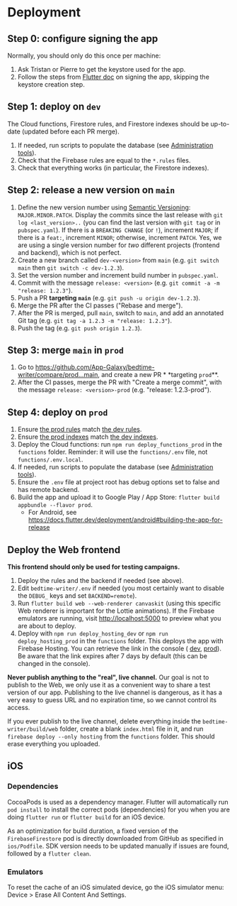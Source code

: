 # Deployment

## Step 0: configure signing the app

Normally, you should only do this once per machine:

1. Ask Tristan or Pierre to get the keystore used for the app.
2. Follow the steps from [Flutter doc](https://docs.flutter.dev/deployment/android#signing-the-app)
   on signing the app, skipping the keystore creation step.

## Step 1: deploy on `dev`

The Cloud functions, Firestore rules, and Firestore indexes should be up-to-date (updated before
each PR merge).

1. If needed, run scripts to populate the database (see [Administration tools](./admin.md)).
2. Check that the Firebase rules are equal to the `*.rules` files.
3. Check that everything works (in particular, the Firestore indexes).

## Step 2: release a new version on `main`

1. Define the new version number using [Semantic Versioning](https://semver.org/):
   `MAJOR.MINOR.PATCH`. Display the commits since the last release with `git log <last_version>..`
   (you can find the last version with `git tag` or in `pubspec.yaml`).
   If there is a `BREAKING CHANGE` (or `!`), increment `MAJOR`; if there is a `feat:`,
   increment `MINOR`; otherwise, increment `PATCH`.
   Yes, we are using a single version number for _two_ different projects (frontend and backend),
   which is not perfect.
2. Create a new branch called `dev-<version>` from `main` (e.g. `git switch main` then
   `git switch -c dev-1.2.3`).
3. Set the version number and increment build number in `pubspec.yaml`.
4. Commit with the message `release: <version>` (e.g. `git commit -a -m "release: 1.2.3"`).
5. Push a PR **targeting `main`** (e.g. `git push -u origin dev-1.2.3`).
6. Merge the PR after the CI passes ("Rebase and merge").
7. After the PR is merged, pull `main`, switch to `main`, and add an annotated Git tag
   (e.g. `git tag -a 1.2.3 -m "release: 1.2.3"`).
8. Push the tag (e.g. `git push origin 1.2.3`).

## Step 3: merge `main` in `prod`

1. Go to <https://github.com/App-Galaxy/bedtime-writer/compare/prod...main>, and create a new PR *
   *targeting `prod`**.
2. After the CI passes, merge the PR with "Create a merge commit", with the message
   `release: <version>-prod` (e.g. "release: 1.2.3-prod").

## Step 4: deploy on `prod`

1. Ensure 
   [the prod rules](https://console.firebase.google.com/project/bedtime-writer/firestore/rules)
   match
   [the dev rules](https://console.firebase.google.com/project/bedtime-writer-dev/firestore/rules).
2. Ensure
   [the prod indexes](https://console.firebase.google.com/project/bedtime-writer/firestore/indexes)
   match
   [the dev indexes](https://console.firebase.google.com/project/bedtime-writer-dev/firestore/indexes).
3. Deploy the Cloud functions: run `npm run deploy_functions_prod` in the `functions` folder.
   Reminder: it will use the `functions/.env` file, not `functions/.env.local`.
4. If needed, run scripts to populate the database (see [Administration tools](./admin.md)).
5. Ensure the `.env` file at project root has debug options set to false and has remote backend.
6. Build the app and upload it to Google Play / App Store: `flutter build appbundle --flavor prod`.
   * For Android, see <https://docs.flutter.dev/deployment/android#building-the-app-for-release>

## Deploy the Web frontend

**This frontend should only be used for testing campaigns.**

1. Deploy the rules and the backend if needed (see above).
2. Edit `bedtime-writer/.env` if needed (you most certainly want to disable the `DEBUG_` keys and
   set `BACKEND=remote`).
3. Run `flutter build web --web-renderer canvaskit` (using this specific Web renderer is important
   for the Lottie animations). If the Firebase emulators are running, visit <http://localhost:5000>
   to preview what you are about to deploy.
4. Deploy with `npm run deploy_hosting_dev` or `npm run deploy_hosting_prod` in the `functions`
   folder. This deploys the app with Firebase Hosting. You can retrieve the link in
   the console (
   [dev](https://console.firebase.google.com/project/bedtime-writer-dev/hosting/sites),
   [prod](https://console.firebase.google.com/project/bedtime-writer/hosting/sites)). Be aware
   that the link expires after 7 days by default (this can be changed in the console).

**Never publish anything to the "real", live channel.** Our goal is not to publish to the Web, we
only use it as a convenient way to share a test version of our app. Publishing to the live channel
is dangerous, as it has a very easy to guess URL and no expiration time, so we cannot control its
access.

If you ever publish to the live channel, delete everything inside the `bedtime-writer/build/web`
folder, create a blank `index.html` file in it, and run `firebase deploy --only hosting` from the
`functions` folder. This should erase everything you uploaded.

## iOS

### Dependencies

CocoaPods is used as a dependency manager. Flutter will automatically run `pod install` to install 
the correct pods (dependencies) for you when you are doing `flutter run` or `flutter build` for an 
iOS device.

As an optimization for build duration, a fixed version of the `FirebaseFirestore` pod is directly 
downloaded from GitHub as specified in `ios/Podfile`. SDK version needs to be updated manually if 
issues are found, followed by a `flutter clean`.

### Emulators

To reset the cache of an iOS simulated device, go the iOS simulator menu: Device > Erase All
Content And Settings.

